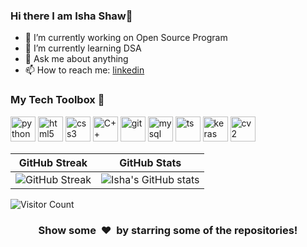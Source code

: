 ### Hi there I am Isha Shaw👋

- 🔭 I’m currently working on Open Source Program
- 🌱 I’m currently learning DSA
- 💬 Ask me about anything
- 📫 How to reach me: [linkedin](https://www.linkedin.com/in/isha-shaw-24b4501a2/)


### My Tech Toolbox 🧰

<p align="left">
<img src="https://cdn3.iconfinder.com/data/icons/logos-and-brands-adobe/512/267_Python-512.png" alt="python" width="40" height="40"/> 
<img src="https://upload.wikimedia.org/wikipedia/commons/thumb/6/61/HTML5_logo_and_wordmark.svg/512px-HTML5_logo_and_wordmark.svg.png" alt="html5" height="40"/> 
<img src="https://upload.wikimedia.org/wikipedia/commons/thumb/d/d5/CSS3_logo_and_wordmark.svg/1200px-CSS3_logo_and_wordmark.svg.png" alt="css3" height="40"/> 
<img src="https://i.pinimg.com/originals/99/f8/87/99f887833c475448723d3c9ac16c179b.png" alt="C++" width="40" height="40"/> 
<img src="https://www.vectorlogo.zone/logos/git-scm/git-scm-icon.svg" alt="git" width="40" height="40"/> 
<img src="https://i.pinimg.com/originals/50/f1/58/50f1582a95bdac10f1c3fa295c8b947b.png" alt="mysql" width="40" height="40"/>
<img src="https://img.shields.io/badge/--black?style=for-the-badge&amp;logo=tensorflow" alt="ts" width="40" height="40"/>
<img src="https://img.shields.io/badge/--black?style=for-the-badge&amp;logo=keras" alt="keras" width="40" height="40"/> 
<img src="https://img.shields.io/badge/--black?style=for-the-badge&amp;logo=opencv" alt="cv2" width="40" height="40"/>
</p>

| GitHub Streak | GitHub Stats|
| ----|-----|
| ![GitHub Streak](https://github-readme-streak-stats.herokuapp.com/?user=Isha307&show_icons=true&theme=redwhite) | ![Isha's GitHub stats](https://github-readme-stats.vercel.app/api/?username=Isha307&show_icons=true&theme=graywhite)|<img align="center" src="https://github-readme-stats.vercel.app/api/?username=Isha307&show_icons=true&theme=graywhite" />|


 ![Visitor Count](https://profile-counter.glitch.me/{Isha307}/count.svg)


[twitter]: https://twitter.com/ahsi307_
[gmail]: https://gmail.com
[linkedin]: https://www.linkedin.com/in/isha-shaw-24b4501a2/


<h3 align="center">Show some &nbsp;❤️&nbsp; by starring some of the repositories!</h3



